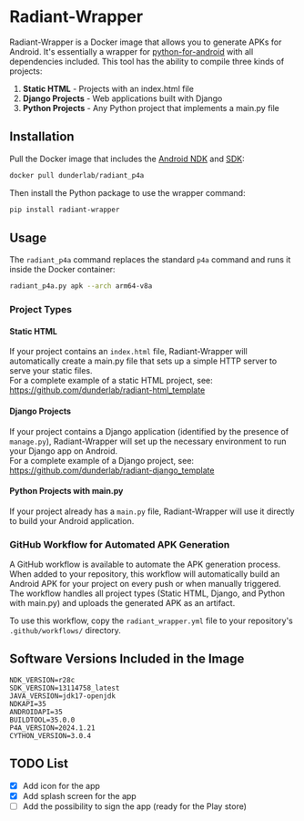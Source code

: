 # Radiant-Wrapper

Radiant-Wrapper is a Docker image that allows you to generate APKs for Android. It's essentially a wrapper for [python-for-android](https://python-for-android.readthedocs.io/en/latest/) with all dependencies included. This tool has the ability to compile three kinds of projects:

1. **Static HTML** - Projects with an index.html file
2. **Django Projects** - Web applications built with Django
3. **Python Projects** - Any Python project that implements a main.py file

## Installation

Pull the Docker image that includes the [Android NDK](https://developer.android.com/studio/projects/install-ndk) and [SDK](https://developer.android.com/studio):

```bash
docker pull dunderlab/radiant_p4a
```

Then install the Python package to use the wrapper command:

```bash
pip install radiant-wrapper
```

## Usage

The `radiant_p4a` command replaces the standard `p4a` command and runs it inside the Docker container:

```bash
radiant_p4a.py apk --arch arm64-v8a
```

### Project Types

#### Static HTML

If your project contains an `index.html` file, Radiant-Wrapper will automatically create a main.py file that sets up a
simple HTTP server to serve your static files.  
For a complete example of a static HTML project, see: https://github.com/dunderlab/radiant-html_template

#### Django Projects

If your project contains a Django application (identified by the presence of `manage.py`), Radiant-Wrapper will set up
the necessary environment to run your Django app on Android.  
For a complete example of a Django project, see: https://github.com/dunderlab/radiant-django_template


#### Python Projects with main.py
If your project already has a `main.py` file, Radiant-Wrapper will use it directly to build your Android application.

### GitHub Workflow for Automated APK Generation

A GitHub workflow is available to automate the APK generation process. When added to your repository, this workflow will automatically build an Android APK for your project on every push or when manually triggered. The workflow handles all project types (Static HTML, Django, and Python with main.py) and uploads the generated APK as an artifact.

To use this workflow, copy the `radiant_wrapper.yml` file to your repository's `.github/workflows/` directory.

## Software Versions Included in the Image

```
NDK_VERSION=r28c
SDK_VERSION=13114758_latest
JAVA_VERSION=jdk17-openjdk
NDKAPI=35
ANDROIDAPI=35
BUILDTOOL=35.0.0
P4A_VERSION=2024.1.21
CYTHON_VERSION=3.0.4
```

## TODO List

- [x] Add icon for the app
- [x] Add splash screen for the app
- [ ] Add the possibility to sign the app (ready for the Play store)
